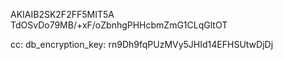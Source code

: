 AKIAIB2SK2F2FF5MIT5A TdOSvDo79MB/+xF/oZbnhgPHHcbmZmG1CLqGltOT


cc:
	db_encryption_key: rn9Dh9fqPUzMVy5JHId14EFHSUtwDjDj